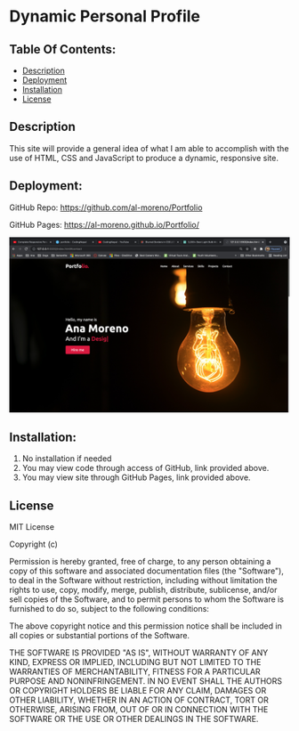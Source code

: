 
# Dynamic Personal Profile


## Table Of Contents:
- [Description](#Description)
- [Deployment](#Deployment)
- [Installation](#Installation)
- [License](#License)


## Description

This site will provide a general idea of what I am able to accomplish with the use of HTML, CSS and JavaScript to produce a dynamic, responsive site. 

## Deployment: 

GitHub Repo: https://github.com/al-moreno/Portfolio

GitHub Pages: https://al-moreno.github.io/Portfolio/

![picture](./assets/images/Personal_Site.png)


## Installation:
1.  No installation if needed 
2.  You may view code through access of GitHub, link provided above.
3.  You may view site through GitHub Pages, link provided above. 


## License
MIT License

Copyright (c) 

Permission is hereby granted, free of charge, to any person obtaining a copy of this software and associated documentation files (the "Software"), to deal in the Software without restriction, including without limitation the rights to use, copy, modify, merge, publish, distribute, sublicense, and/or sell copies of the Software, and to permit persons to whom the Software is furnished to do so, subject to the following conditions:

The above copyright notice and this permission notice shall be included in all copies or substantial portions of the Software.

THE SOFTWARE IS PROVIDED "AS IS", WITHOUT WARRANTY OF ANY KIND, EXPRESS OR IMPLIED, INCLUDING BUT NOT LIMITED TO THE WARRANTIES OF MERCHANTABILITY, FITNESS FOR A PARTICULAR PURPOSE AND NONINFRINGEMENT. IN NO EVENT SHALL THE AUTHORS OR COPYRIGHT HOLDERS BE LIABLE FOR ANY CLAIM, DAMAGES OR OTHER LIABILITY, WHETHER IN AN ACTION OF CONTRACT, TORT OR OTHERWISE, ARISING FROM, OUT OF OR IN CONNECTION WITH THE SOFTWARE OR THE USE OR OTHER DEALINGS IN THE SOFTWARE.
